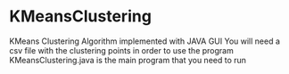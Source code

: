 # KMeansClustering
KMeans Clustering Algorithm implemented with JAVA GUI
You will need a csv file with the clustering points in order to use the program
KMeansClustering.java is the main program that you need to run
